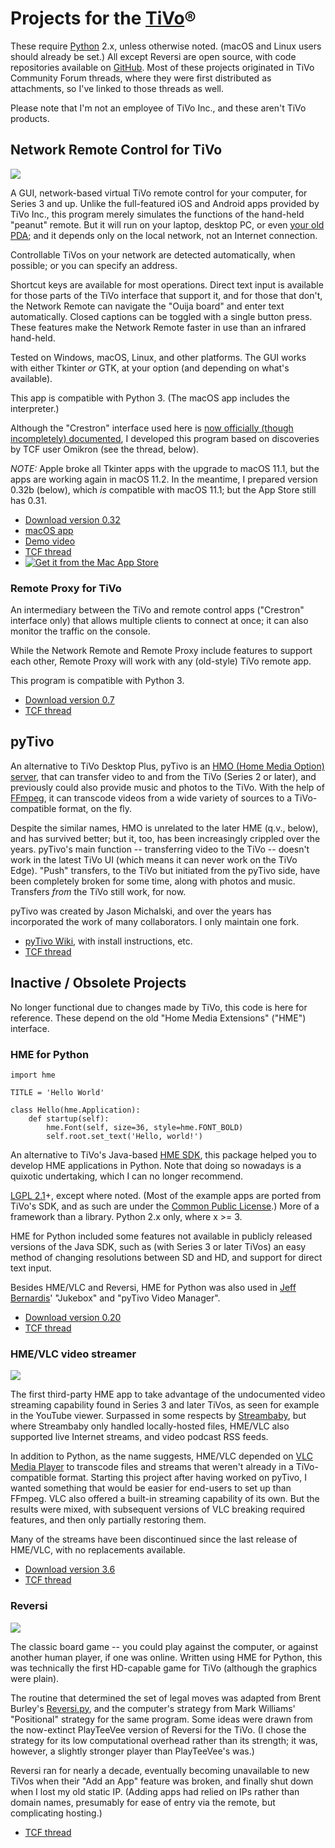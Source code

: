 Projects for the [TiVo]®
========================

These require [Python] 2.x, unless otherwise noted. (macOS and Linux
users should already be set.) All except Reversi are open source, with
code repositories available on [GitHub]. Most of these projects
originated in TiVo Community Forum threads, where they were first
distributed as attachments, so I've linked to those threads as well.

Please note that I'm not an employee of TiVo Inc., and these aren't
TiVo products.


Network Remote Control for TiVo
-------------------------------

![](remote.jpg)

A GUI, network-based virtual TiVo remote control for your computer, for
Series 3 and up. Unlike the full-featured iOS and Android apps provided
by TiVo Inc., this program merely simulates the functions of the
hand-held "peanut" remote. But it will run on your laptop, desktop PC,
or even [your old PDA]; and it depends only on the local network, not an
Internet connection.

Controllable TiVos on your network are detected automatically, when
possible; or you can specify an address.

Shortcut keys are available for most operations. Direct text input is
available for those parts of the TiVo interface that support it, and for
those that don't, the Network Remote can navigate the "Ouija board" and
enter text automatically. Closed captions can be toggled with a single
button press. These features make the Network Remote faster in use than
an infrared hand-held.

Tested on Windows, macOS, Linux, and other platforms. The GUI works with
either Tkinter _or_ GTK, at your option (and depending on what's
available).

This app is compatible with Python 3. (The macOS app includes the
interpreter.)

Although the "Crestron" interface used here is [now officially (though
incompletely) documented][remdoc], I developed this program based on
discoveries by TCF user Omikron (see the thread, below).

*NOTE:* Apple broke all Tkinter apps with the upgrade to macOS 11.1, but
the apps are working again in macOS 11.2. In the meantime, I prepared
version 0.32b (below), which _is_ compatible with macOS 11.1; but the
App Store still has 0.31.

* [Download version 0.32][remote]
* [macOS app]
* [Demo video]
* [TCF thread][1]
* [![Get it from the Mac App Store](appstore.svg)][appstore]


### Remote Proxy for TiVo

An intermediary between the TiVo and remote control apps ("Crestron"
interface only) that allows multiple clients to connect at once; it can
also monitor the traffic on the console.

While the Network Remote and Remote Proxy include features to support
each other, Remote Proxy will work with any (old-style) TiVo remote
app.

This program is compatible with Python 3.

* [Download version 0.7][rproxy]
* [TCF thread][2]


pyTivo
------

An alternative to TiVo Desktop Plus, pyTivo is an [HMO (Home Media
Option) server][HMO], that can transfer video to and from the TiVo
(Series 2 or later), and previously could also provide music and photos
to the TiVo. With the help of [FFmpeg], it can transcode videos from a
wide variety of sources to a TiVo-compatible format, on the fly.

Despite the similar names, HMO is unrelated to the later HME (q.v.,
below), and has survived better; but it, too, has been increasingly
crippled over the years. pyTivo's main function -- transferring video to
the TiVo -- doesn't work in the latest TiVo UI (which means it can never
work on the TiVo Edge). "Push" transfers, to the TiVo but initiated from
the pyTivo side, have been completely broken for some time, along with
photos and music. Transfers _from_ the TiVo still work, for now.

pyTivo was created by Jason Michalski, and over the years has
incorporated the work of many collaborators. I only maintain one
fork.

* [pyTivo Wiki], with install instructions, etc.
* [TCF thread][3]


Inactive / Obsolete Projects
----------------------------

No longer functional due to changes made by TiVo, this code is here for
reference. These depend on the old "Home Media Extensions" ("HME")
interface.


### HME for Python

```
import hme

TITLE = 'Hello World'

class Hello(hme.Application):
    def startup(self):
        hme.Font(self, size=36, style=hme.FONT_BOLD)
        self.root.set_text('Hello, world!')
```

An alternative to TiVo's Java-based [HME SDK], this package helped you
to develop HME applications in Python. Note that doing so nowadays is a
quixotic undertaking, which I can no longer recommend.

[LGPL 2.1]+, except where noted. (Most of the example apps are ported
from TiVo's SDK, and as such are under the [Common Public License].)
More of a framework than a library. Python 2.x only, where x >= 3.

HME for Python included some features not available in publicly
released versions of the Java SDK, such as (with Series 3 or later
TiVos) an easy method of changing resolutions between SD and HD, and
support for direct text input.

Besides HME/VLC and Reversi, HME for Python was also used in [Jeff
Bernardis]' "Jukebox" and "pyTivo Video Manager".

* [Download version 0.20][hme4py]
* [TCF thread][4]


### HME/VLC video streamer

![](hmevlc.png)

The first third-party HME app to take advantage of the undocumented
video streaming capability found in Series 3 and later TiVos, as seen
for example in the YouTube viewer. Surpassed in some respects by
[Streambaby], but where Streambaby only handled locally-hosted files,
HME/VLC also supported live Internet streams, and video podcast RSS
feeds.

In addition to Python, as the name suggests, HME/VLC depended on [VLC
Media Player][VLC] to transcode files and streams that weren't already
in a TiVo-compatible format. Starting this project after having worked
on pyTivo, I wanted something that would be easier for end-users to set
up than FFmpeg. VLC also offered a built-in streaming capability of its
own. But the results were mixed, with subsequent versions of VLC
breaking required features, and then only partially restoring them.

Many of the streams have been discontinued since the last release of
HME/VLC, with no replacements available.

* [Download version 3.6][hmevlc]
* [TCF thread][5]


### Reversi

![](reversi-board.png)

The classic board game -- you could play against the computer, or
against another human player, if one was online. Written using HME for
Python, this was technically the first HD-capable game for TiVo
(although the graphics were plain).

The routine that determined the set of legal moves was adapted from
Brent Burley's [Reversi.py], and the computer's strategy from Mark
Williams' "Positional" strategy for the same program. Some ideas were
drawn from the now-extinct PlayTeeVee version of Reversi for the TiVo.
(I chose the strategy for its low computational overhead rather than its
strength; it was, however, a slightly stronger player than PlayTeeVee's
was.)

Reversi ran for nearly a decade, eventually becoming unavailable to
new TiVos when their "Add an App" feature was broken, and finally shut
down when I lost my old static IP. (Adding apps had relied on IPs rather
than domain names, presumably for ease of entry via the remote, but
complicating hosting.)

* [TCF thread][6]


[remote]: network-remote-0.32.zip
[rproxy]: rproxy-0.7.zip
[hme4py]: hme-python-0.20.zip
[hmevlc]: hme-vlc-3.6.zip

[TiVo]: https://www.tivo.com/
[HMO]: https://pytivo.sourceforge.io/forum/hmo-specifications-t122.html
[HME SDK]: http://tivohme.sourceforge.net/
[remdoc]: https://github.com/RogueProeliator/IndigoPlugin-TiVo-Network-Remote/blob/master/Documentation/TiVo_TCP_Network_Remote_Control_Protocol.pdf

[Python]: https://www.python.org/
[FFmpeg]: https://ffmpeg.org/
[VLC]: https://www.videolan.org/vlc/index.html
[Streambaby]: https://code.google.com/p/streambaby/

[GitHub]: https://github.com/wmcbrine/
[pyTivo Wiki]: http://pytivo.org/
[macOS app]: https://github.com/wmcbrine/tivoremote/releases/download/0.32/network-remote-0.32b.dmg
[appstore]: https://itunes.apple.com/us/app/network-remote-for-tivo/id914331224?ls=1&amp;mt=12
[Demo video]: https://youtube.com/watch?v=OSAPzpQ9j6I

[your old PDA]: remote-wince.jpg

[LGPL 2.1]: https://www.gnu.org/licenses/lgpl-2.1.html
[Common Public License]: https://en.wikipedia.org/wiki/Common_Public_License

[Jeff Bernardis]: https://github.com/jbernardis
[Reversi.py]: https://github.com/wilbeibi/AI_Reversi/blob/master/reversi.py

[1]: https://www.tivocommunity.com/community/index.php?threads/tivo-ui-control-via-telnet-no-hacking-required.392385/
[2]: https://www.tivocommunity.com/community/index.php?threads/multiple-network-remotes.517604/
[3]: https://www.tivocommunity.com/community/index.php?threads/pytivo-transcoding-server.328459/
[4]: https://www.tivocommunity.com/community/index.php?threads/hme-for-python.382883/
[5]: https://www.tivocommunity.com/community/index.php?threads/hme-vlc-video-streamer-v1-0-watch-nasa-tv-etc.403174/
[6]: https://www.tivocommunity.com/community/index.php?threads/reversi-new-game-on-apps-tv.408432/
